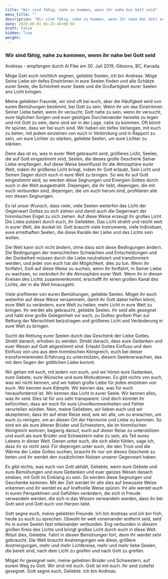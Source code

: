 ```yaml
---
title: "Wir sind fähig, nahe zu kommen, wenn ihr nahe bei Gott seid"
menu_title: ""
description: "Wir sind fähig, nahe zu kommen, wenn ihr nahe bei Gott seid"
date: 2020-08-01 06:25:48+00:98
draft: False
hidden: True
weight:
---
```

### Wir sind fähig, nahe zu kommen, wenn ihr nahe bei Gott seid

Andreas - empfangen durch Al Fike am 30. Juli 2019, Gibsons, BC, Kanada.

Möge Gott euch reichlich segnen, geliebte Seelen, ich bin Andreas. Möge Seine Liebe ein tiefes Einströmen in eure Seelen finden und alle Schätze eurer Seele, die Schönheit eurer Seele und die Großartigkeit eurer Seelen ans Licht bringen.

Meine geliebten Freunde, wir sind oft bei euch, aber die Häufigkeit wird von euren Bemühungen bestimmt, bei Gott zu sein. Wenn ihr um das Einströmen Seiner Liebe betet, wenn ihr versucht, Gott nahe zu sein, wenn ihr versucht, eure täglichen Sorgen und euer geistiges Durcheinander beiseite zu legen und mit Gott zu sein, dann sind wir in der Lage, nahe zu kommen. Oft könnt ihr spüren, dass wir bei euch sind. Wir haben ein tiefes Verlangen, mit euch zu beten, mit jedem einzelnen von euch in Verbindung und in Rapport zu sein, um eure Lichter zu stärken, geliebte Seelen, um eure Lichter zu stärken.

Denn das ist es, was in eurer Welt gebraucht wird, größeres Licht, Seelen, die auf Gott eingestimmt sind, Seelen, die dieses große Geschenk Seiner Liebe empfangen. Auf diese Weise beeinflusst ihr die Atmosphäre eurer Welt, indem ihr größeres Licht bringt, indem ihr Gott erlaubt, Sein Licht und Seinen Segen durch euch in eure Welt zu bringen. So wie ihr auf Gott eingestimmt seid, so werden diese Segnungen und Energien Gottes durch euch in die Welt ausgestrahlt. Diejenigen, die ihr liebt, diejenigen, die mit euch verbunden sind, diejenigen, die um euch herum sind, profitieren alle von diesen Segnungen.

Es ist unser Wunsch, dass viele, viele Seelen weiterhin das Licht der Gegenwart Gottes zu sich ziehen und damit auch die Gegenwart der himmlischen Engel zu sich ziehen. Auf diese Weise erzeugt ihr großes Licht. Die Liebe pulsiert durch euch, ihr Geliebten. Das Licht strahlt und reicht weit in eurer Welt, die dunkel ist. Gott braucht viele Instrumente, viele Individuen, eure ernsthaften Seelen, die diese Kanäle der Liebe und des Lichts sein wollen.

Die Welt kann sich nicht ändern, ohne dass sich diese Bedingungen ändern. Die Bedingungen der menschlichen Schwächen und Entscheidungen und der Dunkelheit müssen durch die Liebe neutralisiert und transformiert werden, und jeder von euch hat die Möglichkeit, dies zu tun. Wenn ihr fortfahrt, Gott auf diese Weise zu suchen, wenn ihr fortfahrt, in Seiner Liebe zu wachsen, so verändert ihr die Atmosphäre eurer Welt. Wenn ihr in diesen Kreisen des Lichts zusammenkommt, erschafft ihr einen großen Kanal des Lichts, der in die Welt hinausgeht.

Viele profitieren von euren Bemühungen, geliebte Seelen. Möget ihr euch weiterhin auf diese Weise versammeln, damit ihr Gott dabei helfen könnt, eure Welt zu verändern, eure Welt zu heilen, mehr Licht in eure Welt zu bringen. Ihr werdet alle gebraucht, geliebte Seelen. Ihr seid alle gesegnet und habt eine große Gelegenheit vor euch, zu Gottes großem Plan zur Rettung der Menschheit beizutragen und größeres Licht und Veränderung in eure Welt zu bringen.

Sucht die Rettung eurer Seelen durch das Geschenk der Liebe Gottes. Strebt danach, erhoben zu werden. Strebt danach, dass eure Gedanken und euer Wesen auf Gott abgestimmt sind. Erlaubt Gottes Einfluss und dem Einfluss von uns aus dem himmlischen Königreich, euch bei dieser transformierenden Erfahrung zu unterstützen, diesem Seelenerwachen, das mit dem Segen der göttlichen Liebe kommt.

Wir gehen mit euch, mit jedem von euch, und wir hören eure Gedanken, eure Gebete, eure Wünsche und eure Motivationen. Es gibt nichts von euch, was wir nicht kennen, und wir haben große Liebe für jeden einzelnen von euch. Wir kennen eure Kämpfe. Wir kennen das, was für euch herausfordernd ist. Wir kennen das Licht in eurer Seele. Wir kennen alles, was ihr seid. Dies ist für uns sehr transparent. Und doch könntet ihr befürchten, dass wir euch für eure Unvollkommenheiten und Fehler verurteilen würden. Nein, meine Geliebten, wir lieben euch und wir akzeptieren, dass ihr auf einer Reise seid, wie wir alle, um zu erwachen, um euch zu reinigen, um an diesen Ort der Harmonie und Liebe zu kommen. So sind wir als eure älteren Brüder und Schwestern, die im himmlischen Königreich wohnen, begierig darauf, euch auf dieser Reise zu unterstützen und euch als eure Brüder und Schwestern nahe zu sein, als Teil eures Lebens in dieser Welt. Denen unter euch, die sich allein fühlen, sage ich, dass ihr es nicht seid. Für diejenigen unter euch, die den Trost und die Wärme der Liebe Gottes suchen, braucht ihr nur um dieses Geschenk zu beten und ihr werdet den zusätzlichen Nutzen unserer Gegenwart haben.

Es gibt nichts, was euch von Gott abhält, Geliebte, wenn eure Gebete und eure Bemühungen und eure Gedanken und euer ganzes Wesen danach streben, mit Gott im Einklang zu sein. So werden diese Segnungen und Geschenke kommen. Mit der Zeit werdet ihr alle dies auf bewusste Weise erkennen und ihr werdet es auf kraftvolle Weise spüren. Ihr alle werdet euch in euren Perspektiven und Gefühlen verändern, die sich in Freude verwandeln werden, die sich in das Wissen verwandeln werden, dass ihr bei Gott seid und Gott euch von Herzen liebt.

Gott segne euch, meine geliebten Freunde. Ich bin Andreas und ich bin froh, heute zu euch zu sprechen. Obwohl ihr weit voneinander entfernt seid, seid ihr in euren Seelen fest miteinander verbunden. Eng verbunden in diesem großen Kreis des Lichts und bringt großes Licht durch euch in diese Welt. Wisst dies, Geliebte. Fahrt in diesen Bemühungen fort, denn ihr werdet sehr gebraucht. Die Welt braucht Anstrengungen wie diese, größere Anstrengungen, mehr und mehr Lichtkreise, mehr und mehr liebe Seelen, die bereit sind, nach dem Licht zu greifen und nach Gott zu greifen.

Möget ihr gesegnet sein, meine geliebten Brüder und Schwestern, auf eurem Weg zu Gott. Wir sind mit euch. Gott ist mit euch. Ihr seid zutiefst gesegnet. Gott segne euch, Geliebte. Ich bin Andreas.
